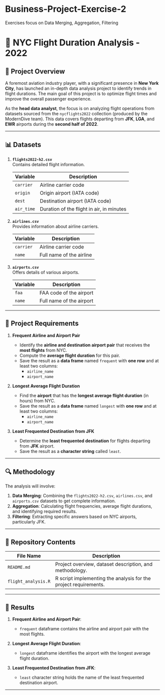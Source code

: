 # Business-Project-Exercise-2
Exercises focus on Data Merging, Aggregation, Filtering


# 🛫 NYC Flight Duration Analysis - 2022  

## 📄 Project Overview  
A foremost aviation industry player, with a significant presence in **New York City**, has launched an in-depth data analysis project to identify trends in flight durations. The main goal of this project is to optimize flight times and improve the overall passenger experience.  

As the **head data analyst**, the focus is on analyzing flight operations from datasets sourced from the `nycflights2022` collection (produced by the ModernDive team). This data covers flights departing from **JFK**, **LGA**, and **EWR** airports during the **second half of 2022**.

---

## 📊 Datasets  

1. **`flights2022-h2.csv`**  
   Contains detailed flight information.  

   | **Variable**  | **Description**                                       |
   |---------------|-------------------------------------------------------|
   | `carrier`     | Airline carrier code                                  |  
   | `origin`      | Origin airport (IATA code)                            |  
   | `dest`        | Destination airport (IATA code)                       |  
   | `air_time`    | Duration of the flight in air, in minutes             |  

2. **`airlines.csv`**  
   Provides information about airline carriers.  

   | **Variable**  | **Description**                                       |
   |---------------|-------------------------------------------------------|
   | `carrier`     | Airline carrier code                                  |  
   | `name`        | Full name of the airline                              |  

3. **`airports.csv`**  
   Offers details of various airports.  

   | **Variable**  | **Description**                                       |
   |---------------|-------------------------------------------------------|
   | `faa`         | FAA code of the airport                               |  
   | `name`        | Full name of the airport                              |  

---

## 🚀 Project Requirements  

1. **Frequent Airline and Airport Pair**  
   - Identify the **airline and destination airport pair** that receives the **most flights** from NYC.  
   - Compute the **average flight duration** for this pair.  
   - Save the result as a **data frame** named `frequent` with **one row** and at least two columns:  
     - `airline_name`  
     - `airport_name`  

2. **Longest Average Flight Duration**  
   - Find the **airport** that has the **longest average flight duration** (in hours) from NYC.  
   - Save the result as a **data frame** named `longest` with **one row** and at least two columns:  
     - `airline_name`  
     - `airport_name`  

3. **Least Frequented Destination from JFK**  
   - Determine the **least frequented destination** for flights departing from **JFK** airport.  
   - Save the result as a **character string** called `least`.  

---

## 🔍 Methodology  

The analysis will involve:  
1. **Data Merging**: Combining the `flights2022-h2.csv`, `airlines.csv`, and `airports.csv` datasets to get complete information.  
2. **Aggregation**: Calculating flight frequencies, average flight durations, and identifying required results.  
3. **Filtering**: Extracting specific answers based on NYC airports, particularly JFK.  

---

## 📁 Repository Contents  

| **File Name**              | **Description**                                                          |
|----------------------------|-------------------------------------------------------------------------|
| `README.md`                | Project overview, dataset description, and methodology.                 |
| `flight_analysis.R`        | R script implementing the analysis for the project requirements.        |

---

## 📌 Results  

1. **Frequent Airline and Airport Pair**:  
   - `frequent` dataframe contains the airline and airport pair with the most flights.  

2. **Longest Average Flight Duration**:  
   - `longest` dataframe identifies the airport with the longest average flight duration.  

3. **Least Frequented Destination from JFK**:  
   - `least` character string holds the name of the least frequented destination airport.  

---
